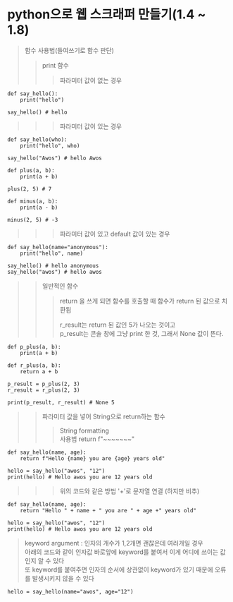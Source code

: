 # python으로 웹 스크래퍼 만들기(1.4 ~ 1.8)
</hr>

> 함수 사용법(들여쓰기로 함수 판단)
>> print 함수 
>>> 파라미터 값이 없는 경우    
    
    def say_hello():
        print("hello")
    
    say_hello() # hello 
    
>>> 파라미터 값이 있는 경우
```
def say_hello(who):
    print("hello", who)

say_hello("Awos") # hello Awos
```
```
def plus(a, b):
    print(a + b)
        
plus(2, 5) # 7
```
```
def minus(a, b):
    print(a - b)

minus(2, 5) # -3
```
>>> 파라미터 값이 있고 default 값이 있는 경우
```
def say_hello(name="anonymous"):
    print("hello", name)

say_hello() # hello anonymous
say_hello("awos") # hello awos
```
>> 일반적인 함수
>>> return 을 쓰게 되면 함수를 호출할 때 함수가 return 된 값으로 치환됨    
>>>     
>>> r_result는 return 된 값인 5가 나오는 것이고    
>>> p_result는 콘솔 창에 그냥 print 한 것, 그래서 None 값이 뜬다.
```
def p_plus(a, b):
    print(a + b)

def r_plus(a, b):
    return a + b
    
p_result = p_plus(2, 3)
r_result = r_plus(2, 3)

print(p_result, r_result) # None 5
```
>> 파라미터 값을 넣어 String으로 return하는 함수
>>> String formatting    
>>> 사용법 return f"~~~~~~~"
```
def say_hello(name, age):
    return f"Hello {name} you are {age} years old"

hello = say_hello("awos", "12")
print(hello) # Hello awos you are 12 years old
```
>>> 위의 코드와 같은 방법 '+'로 문자열 연결 (하지만 비추)
```
def say_hello(name, age):
    return "Hello " + name + " you are " + age +" years old"

hello = say_hello("awos", "12")
print(hello) # Hello awos you are 12 years old
```
> keyword argument : 인자의 개수가 1,2개면 괜찮은데 여러개일 경우    
> 아래의 코드와 같이 인자값 바로앞에 keyword를 붙여서 이게 어디에 쓰이는 값인지 알 수 있다    
> 또 keyword를 붙여주면 인자의 순서에 상관없이 keyword가 있기 때문에 오류를 발생시키지 않을 수 있다
```
hello = say_hello(name="awos", age="12")
```

